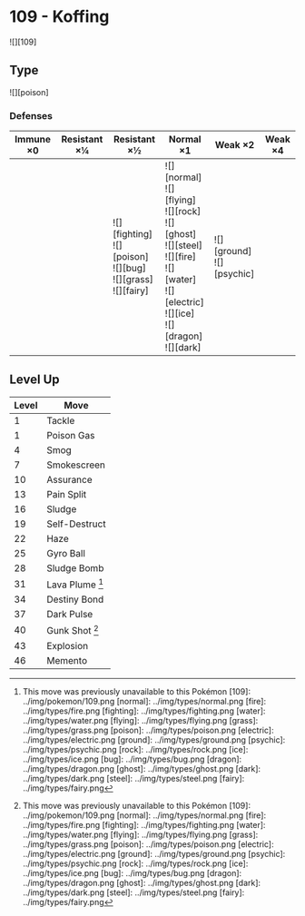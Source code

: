 # 109 - Koffing
![][109]

## Type

![][poison]

### Defenses

Immune ×0 | Resistant ×¼ | Resistant ×½                                                                 | Normal ×1                                                                                                                                                             | Weak ×2                          | Weak ×4 | 
---       | ---          | ---                                                                          | ---                                                                                                                                                                   | ---                              | ---     | 
          |              | ![][fighting]<br> ![][poison]<br> ![][bug]<br> ![][grass]<br> ![][fairy]<br> | ![][normal]<br> ![][flying]<br> ![][rock]<br> ![][ghost]<br> ![][steel]<br> ![][fire]<br> ![][water]<br> ![][electric]<br> ![][ice]<br> ![][dragon]<br> ![][dark]<br> | ![][ground]<br> ![][psychic]<br> |         | 

## Level Up

Level | Move            | 
---   | ---             | 
1     | Tackle          | 
1     | Poison Gas      | 
4     | Smog            | 
7     | Smokescreen     | 
10    | Assurance       | 
13    | Pain Split      | 
16    | Sludge          | 
19    | Self-Destruct   | 
22    | Haze            | 
25    | Gyro Ball       | 
28    | Sludge Bomb     | 
31    | Lava Plume [^1] | 
34    | Destiny Bond    | 
37    | Dark Pulse      | 
40    | Gunk Shot [^1]  | 
43    | Explosion       | 
46    | Memento         | 

[^1]: This move was previously unavailable to this Pokémon
[109]: ../img/pokemon/109.png
[normal]: ../img/types/normal.png
[fire]: ../img/types/fire.png
[fighting]: ../img/types/fighting.png
[water]: ../img/types/water.png
[flying]: ../img/types/flying.png
[grass]: ../img/types/grass.png
[poison]: ../img/types/poison.png
[electric]: ../img/types/electric.png
[ground]: ../img/types/ground.png
[psychic]: ../img/types/psychic.png
[rock]: ../img/types/rock.png
[ice]: ../img/types/ice.png
[bug]: ../img/types/bug.png
[dragon]: ../img/types/dragon.png
[ghost]: ../img/types/ghost.png
[dark]: ../img/types/dark.png
[steel]: ../img/types/steel.png
[fairy]: ../img/types/fairy.png
